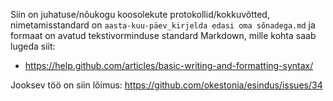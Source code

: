 Siin on juhatuse/nõukogu koosolekute protokollid/kokkuvõtted, nimetamisstandard on `aasta-kuu-päev_kirjelda edasi oma sõnadega.md` ja formaat on avatud tekstivorminduse standard Markdown, mille kohta saab lugeda siit:

* https://help.github.com/articles/basic-writing-and-formatting-syntax/

Jooksev töö on siin lõimus: https://github.com/okestonia/esindus/issues/34

